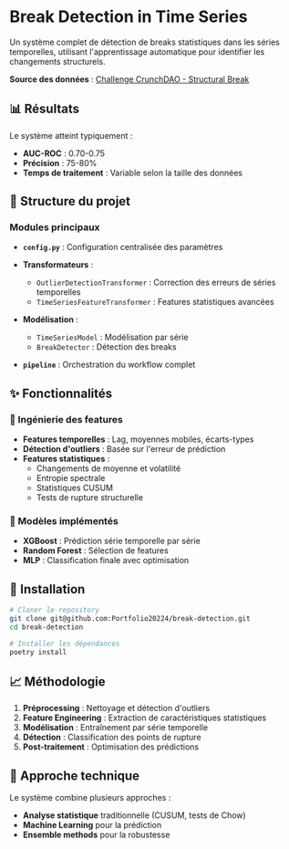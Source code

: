# Break Detection in Time Series

Un système complet de détection de breaks statistiques dans les séries temporelles, utilisant l'apprentissage automatique pour identifier les changements structurels.

**Source des données** : [Challenge CrunchDAO - Structural Break](https://hub.crunchdao.com/competitions/structural-break/resources/datasets)

## 📊 Résultats

Le système atteint typiquement :
- **AUC-ROC** : 0.70-0.75
- **Précision** : 75-80%
- **Temps de traitement** : Variable selon la taille des données

## 📁 Structure du projet

### Modules principaux

- **`config.py`** : Configuration centralisée des paramètres

- **Transformateurs** :
  - `OutlierDetectionTransformer` : Correction des erreurs de séries temporelles
  - `TimeSeriesFeatureTransformer` : Features statistiques avancées

- **Modélisation** :
  - `TimeSeriesModel` : Modélisation par série
  - `BreakDetector` : Détection des breaks

- **`pipeline`** : Orchestration du workflow complet

## ✨ Fonctionnalités

### 🔧 Ingénierie des features

- **Features temporelles** : Lag, moyennes mobiles, écarts-types
- **Détection d'outliers** : Basée sur l'erreur de prédiction
- **Features statistiques** :
  - Changements de moyenne et volatilité
  - Entropie spectrale
  - Statistiques CUSUM
  - Tests de rupture structurelle

### 🤖 Modèles implémentés

- **XGBoost** : Prédiction série temporelle par série
- **Random Forest** : Sélection de features
- **MLP** : Classification finale avec optimisation

## 🚀 Installation

```bash
# Cloner le repository
git clone git@github.com:Portfolio20224/break-detection.git
cd break-detection

# Installer les dépendances
poetry install
```



## 📈 Méthodologie

1. **Préprocessing** : Nettoyage et détection d'outliers
2. **Feature Engineering** : Extraction de caractéristiques statistiques
3. **Modélisation** : Entraînement par série temporelle
4. **Détection** : Classification des points de rupture
5. **Post-traitement** : Optimisation des prédictions

## 🔬 Approche technique

Le système combine plusieurs approches :
- **Analyse statistique** traditionnelle (CUSUM, tests de Chow)
- **Machine Learning** pour la prédiction
- **Ensemble methods** pour la robustesse
